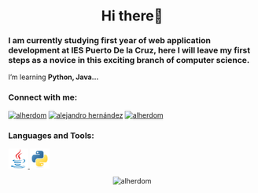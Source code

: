<h1 align="center">Hi there👋</h1>
<h3 align="left">I am currently studying first year of web application development at IES Puerto De la Cruz, here I will leave my first steps as a novice in this exciting branch of computer science.</h3>

I’m learning **Python, Java...**

<h3 align="left">Connect with me:</h3>
<p align="left">
<a href="https://twitter.com/alherdom" target="blank"><img align="center" src="https://raw.githubusercontent.com/rahuldkjain/github-profile-readme-generator/master/src/images/icons/Social/twitter.svg" alt="alherdom" height="30" width="40" /></a>
<a href="https://linkedin.com/in/alejandro hernández" target="blank"><img align="center" src="https://raw.githubusercontent.com/rahuldkjain/github-profile-readme-generator/master/src/images/icons/Social/linked-in-alt.svg" alt="alejandro hernández" height="30" width="40" /></a>
<a href="https://instagram.com/alherdom" target="blank"><img align="center" src="https://raw.githubusercontent.com/rahuldkjain/github-profile-readme-generator/master/src/images/icons/Social/instagram.svg" alt="alherdom" height="30" width="40" /></a>
</p>

<h3 align="left">Languages and Tools:</h3>
<p align="left"> <a href="https://www.java.com" target="_blank" rel="noreferrer"> <img src="https://raw.githubusercontent.com/devicons/devicon/master/icons/java/java-original.svg" alt="java" width="40" height="40"/> </a> <a href="https://www.python.org" target="_blank" rel="noreferrer"> <img src="https://raw.githubusercontent.com/devicons/devicon/master/icons/python/python-original.svg" alt="python" width="40" height="40"/> </a> </p>

<p align="center"> <img src="https://komarev.com/ghpvc/?username=alherdom&label=Profile%20views&color=0e75b6&style=flat" alt="alherdom" /> </p>

<!--
<h3 align="left">Support:</h3>
<p><a href="https://www.buymeacoffee.com/alherdom"> <img align="left" src="https://cdn.buymeacoffee.com/buttons/v2/default-yellow.png" height="50" 
width="210" alt="alherdom" /></a></p><br><br>
**Alherdom/Alherdom** is a ✨ _special_ ✨ repository because its `README.md` (this file) appears on your GitHub profile.
Here are some ideas to get you started:
- 🔭 I’m currently working on ...
- 🌱 I’m currently learning ...
- 👯 I’m looking to collaborate on ...
- 🤔 I’m looking for help with ...
- 💬 Ask me about ...
- 📫 How to reach me: ...
- 😄 Pronouns: ...
- ⚡ Fun fact: ...
-->
